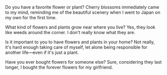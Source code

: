 
Do you have a favorite flower or plant?
Cherry blossoms immediately came to my mind, reminding me of the beautiful scenery when I went to Japan on my own for the first time.

What kind of flowers and plants grow near where you live?
Yes, they look like weeds around the corner. I don't really know what they are. 

Is it important to you to have flowers and plants in your home?
Not really, it's hard enough taking care of myself, let alone being responsible for another life—even if it's just a plant.

Have you ever bought flowers for someone else?
Sure, considering they last longer, I bought the forever flowers for my girlfriend.
